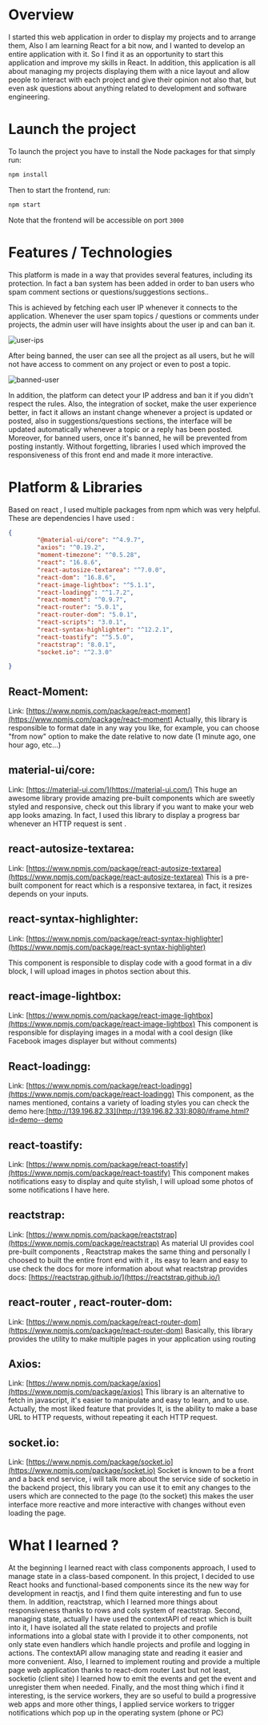 # Overview 

 I started this web application in order to display my projects and to arrange them, Also I am learning React for a bit now, and I wanted to develop an entire application with it. So I find it as an opportunity to start this application and improve my skills in React. In addition, this application is all about managing my projects displaying them with a nice layout and allow people to interact with each project and give their opinion not also that, but even ask questions about anything related to development and software engineering. 


# Launch the project
To launch the project you have to install the Node packages for that simply run:
``` bash
npm install
```
Then to start the frontend, run:
``` bash
npm start
```

Note that the frontend will be accessible on port `3000`

 # Features / Technologies 

 This platform is made in a way that provides several features, including its protection.
In fact a ban system has been added in order to ban users who spam comment sections or questions/suggestions sections..

This is achieved by fetching each user IP whenever it connects to the application. 
Whenever the user spam topics / questions or comments under projects, the admin user will have insights about the user ip and can ban it.

![user-ips](https://amirplatform.s3.eu-central-1.amazonaws.com/project/1667814557875-topic-ban.png)

After being banned, the user can see all the project as all users, but he will not have access to comment on any project or even to post a topic.

![banned-user](https://amirplatform.s3.eu-central-1.amazonaws.com/project/1667814950446-banned-user.png)

In addition, the platform can detect your IP address and ban it if you didn't respect the rules.
Also, the integration of socket, make the user experience better, in fact it allows an instant change whenever a project is updated or posted, also in suggestions/questions sections, the interface will be updated automatically whenever a topic or a reply has been posted. Moreover, for banned users, once it's banned, he will be prevented from posting instantly.
Without forgetting, libraries I used which improved the responsiveness of this front end and made it more interactive. 
# Platform & Libraries 
 Based on react , I used multiple packages from npm which was very helpful. These are dependencies I have used : 
``` json
{
        "@material-ui/core": "^4.9.7",
        "axios": "^0.19.2",
        "moment-timezone": "^0.5.28",
        "react": "16.8.6",
        "react-autosize-textarea": "^7.0.0",
        "react-dom": "16.8.6",
        "react-image-lightbox": "^5.1.1",
        "react-loadingg": "^1.7.2",
        "react-moment": "^0.9.7",
        "react-router": "5.0.1",
        "react-router-dom": "5.0.1",
        "react-scripts": "3.0.1",
        "react-syntax-highlighter": "^12.2.1",
        "react-toastify": "^5.5.0",
        "reactstrap": "8.0.1",
        "socket.io": "^2.3.0"

}
```

## React-Moment:
Link: [https://www.npmjs.com/package/react-moment](https://www.npmjs.com/package/react-moment)
Actually, this library is responsible to format date in any way you like, for example, you can choose "from now" option to make the date relative to now date (1 minute ago, one hour ago, etc...)

## material-ui/core:
Link: [https://material-ui.com/](https://material-ui.com/)
This huge an awesome library provide amazing pre-built components which are sweetly styled and responsive, check out this library if you want to make your web app looks amazing.
In fact, I used this library to display a progress bar whenever an HTTP request is sent
.
## react-autosize-textarea:
Link: [https://www.npmjs.com/package/react-autosize-textarea](https://www.npmjs.com/package/react-autosize-textarea)
This is a pre-built component for react which is a responsive textarea, in fact, it resizes depends on your inputs.

## react-syntax-highlighter:
Link: [https://www.npmjs.com/package/react-syntax-highlighter](https://www.npmjs.com/package/react-syntax-highlighter)

This component is responsible to display code with a good format in a div block, I will upload images in photos section about this.

## react-image-lightbox:
Link: [https://www.npmjs.com/package/react-image-lightbox](https://www.npmjs.com/package/react-image-lightbox)
This component is responsible for displaying images in a modal with a cool design (like Facebook images displayer but without comments)

## React-loadingg:
Link: [https://www.npmjs.com/package/react-loadingg](https://www.npmjs.com/package/react-loadingg)
This component, as the names mentioned, contains a variety of 
loading styles you can check the demo here:[http://139.196.82.33](http://139.196.82.33):8080/iframe.html?id=demo--demo

## react-toastify:
Link: [https://www.npmjs.com/package/react-toastify](https://www.npmjs.com/package/react-toastify)
This component makes notifications easy to display and quite stylish, I will upload some photos of some notifications I have here.

## reactstrap: 
Link: [https://www.npmjs.com/package/reactstrap](https://www.npmjs.com/package/reactstrap)
As material UI provides cool pre-built components , Reactstrap makes the same thing and personally I choosed to built the entire front end with it , its easy to learn and easy to use 
check the docs for more information about what reactstrap provides
docs: [https://reactstrap.github.io/](https://reactstrap.github.io/)

## react-router , react-router-dom:
Link: [https://www.npmjs.com/package/react-router-dom](https://www.npmjs.com/package/react-router-dom)
Basically, this library provides the utility to make multiple pages in your application using routing 

## Axios: 
Link: [https://www.npmjs.com/package/axios](https://www.npmjs.com/package/axios)
This library is an alternative to fetch in javascript, it's easier to manipulate and easy to learn, and to use. Actually, the most liked feature that provides It, is the ability to make a base URL to HTTP requests, without repeating it each HTTP request.

## socket.io:
Link: [https://www.npmjs.com/package/socket.io](https://www.npmjs.com/package/socket.io)
Socket is known to be a front and a back end service, i will talk more about the service side of socketio in the backend project,
this library you can use it to emit any changes to the users which are connected to the page (to the socket) this makes the user interface more reactive and more interactive with changes without even loading the page. 

# What I learned ?
 At the beginning I learned react with class components approach, I used to manage state in a class-based component.
In this project, I decided to use React hooks and functional-based components since its the new way for development in reactjs, and I find them quite interesting and fun to use them.
In addition, reactstrap, which I learned more things about responsiveness thanks to rows and cols system of reactstrap.
Second, managing state, actually I have used the contextAPI of react which is built into it, I have isolated all the state related to projects and profile informations into a global state with I provide it to other components, not only state even handlers which handle projects and profile and logging in actions.
The contextAPI allow managing state and reading it easier and more convenient.
Also, I learned to implement routing and provide a multiple page web application thanks to react-dom router 
Last but not least, socketio (client site) I learned how to emit the events and get the event and unregister them when needed.
Finally, and the most thing which i find it interesting, is the service workers, they are so useful to build a progressive web apps and more other things, I applied service workers to trigger notifications which pop up in the operating system (phone or PC)